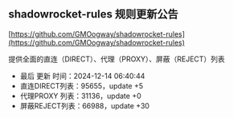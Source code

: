 ## shadowrocket-rules 规则更新公告

[https://github.com/GMOogway/shadowrocket-rules](https://github.com/GMOogway/shadowrocket-rules)

提供全面的直连（DIRECT）、代理（PROXY）、屏蔽（REJECT）列表
- 最后 更新 时间：2024-12-14 06:40:44
- 直连DIRECT列表：95655，update +5
- 代理PROXY 列表：31136，update +0
- 屏蔽REJECT列表：66988，update +30